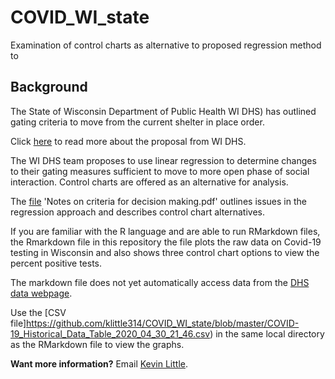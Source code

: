 # COVID_WI_state
Examination of control charts as alternative to proposed regression method to 

## Background

The State of Wisconsin Department of Public Health WI DHS) has outlined gating criteria to move from the current shelter in place order.

Click [here](https://www.dhs.wisconsin.gov/covid-19/prepare.htm) to read more about the proposal from WI DHS.

The WI DHS team proposes to use linear regression to determine changes to their gating measures sufficient to move to more open phase of social interaction.   Control charts are offered as an alternative for analysis.

The [file](https://github.com/klittle314/COVID_WI_state/blob/master/Notes%20on%20criteria%20for%20decision%20making%2027%20April%202020.pdf) 'Notes on criteria for decision making.pdf' outlines issues in the regression approach and describes control chart alternatives.

If you are familiar with the R language and are able to run RMarkdown files, the Rmarkdown file in this repository the file plots the raw data on Covid-19 testing in Wisconsin and also shows three control chart options to view the percent positive tests. 

The markdown file does not yet automatically access data from the [DHS data webpage](https://data.dhsgis.wi.gov/datasets/covid-19-historical-data-table/data?where=%20(GEO%20%3D%20%27County%27%20OR%20GEO%20%3D%20%27State%27)%20).  

Use the [CSV file]https://github.com/klittle314/COVID_WI_state/blob/master/COVID-19_Historical_Data_Table_2020_04_30_21_46.csv) in the same local directory as the RMarkdown file to view the graphs.

**Want more information?**  Email [Kevin Little](mailto:klittle@iecodesign.com?subject=[GitHub]%20COVID_WI_state).


